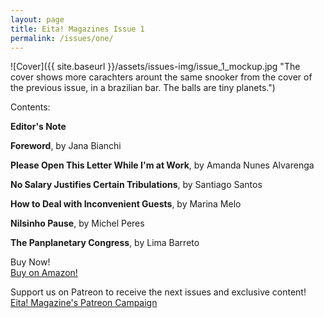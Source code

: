 ```yaml
---
layout: page
title: Eita! Magazines Issue 1
permalink: /issues/one/
---
```



![Cover]({{ site.baseurl }}/assets/issues-img/issue_1_mockup.jpg "The cover shows more carachters arount the same snooker from the cover of the previous issue, in a brazilian bar. The balls are tiny planets.")

Contents:  

**Editor's Note**  

**Foreword**, by Jana Bianchi

**Please Open This Let­ter While I'm at Work**, by Amanda Nunes Al­var­enga

**No Salary Jus­ti­fies Cer­tain Tribu­la­tions**, by San­ti­ago San­tos

**How to Deal with In­con­veni­ent Guests**, by Mar­ina Melo

**Nilsinho Pause**, by Michel Peres

**The Pan­plan­et­ary Con­gress**, by Lima Bar­reto

Buy Now!  
[Buy on Amazon!](https://www.amazon.com/-/pt/gp/product/B096J1FYXK?ref_=dbs_m_mng_rwt_calw_tkin_1&storeType=ebooks)  

Support us on Patreon to receive the next issues and exclusive content!  
[Eita! Magazine's Patreon Campaign](https://www.patreon.com/EitaMagSFF)

